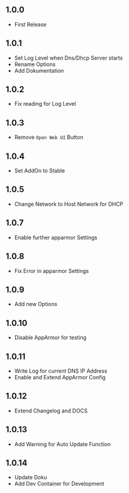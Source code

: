 ## 1.0.0

- First Release

## 1.0.1

- Set Log Level when Dns/Dhcp Server starts
- Rename Options
- Add Dokumentation

## 1.0.2

- Fix reading for Log Level

## 1.0.3

- Remove `Open Web UI` Button

## 1.0.4

- Set AddOn to Stable

## 1.0.5

- Change Network to Host Network for DHCP

## 1.0.7

- Enable further apparmor Settings

## 1.0.8

- Fix Error in apparmor Settings

## 1.0.9

- Add new Options

## 1.0.10

- Disable AppArmor for testing

## 1.0.11

- Write Log for current DNS IP Address
- Enable and Extend AppArmor Config

## 1.0.12

- Extend Changelog and DOCS

## 1.0.13

- Add Warning for Auto Update Function

## 1.0.14

- Update Doku
- Add Dev Container for Development
